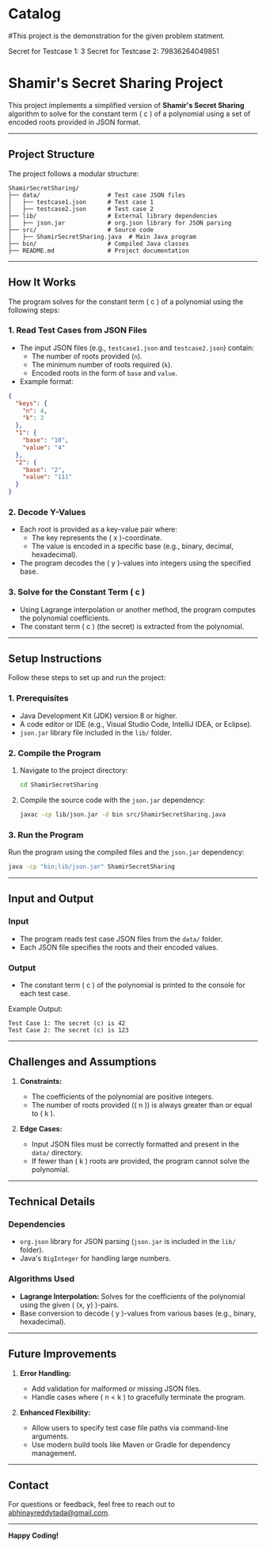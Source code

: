 # Catalog
#This project is the demonstration for the given problem statment.

Secret for Testcase 1: 3
Secret for Testcase 2: 79836264049851

# Shamir's Secret Sharing Project

This project implements a simplified version of **Shamir's Secret Sharing** algorithm to solve for the constant term \( c \) of a polynomial using a set of encoded roots provided in JSON format.

---

## **Project Structure**

The project follows a modular structure:

```
ShamirSecretSharing/
├── data/                   # Test case JSON files
│   ├── testcase1.json      # Test case 1
│   ├── testcase2.json      # Test case 2
├── lib/                    # External library dependencies
│   ├── json.jar            # org.json library for JSON parsing
├── src/                    # Source code
│   ├── ShamirSecretSharing.java  # Main Java program
├── bin/                    # Compiled Java classes
├── README.md               # Project documentation
```

---

## **How It Works**

The program solves for the constant term \( c \) of a polynomial using the following steps:

### **1. Read Test Cases from JSON Files**
- The input JSON files (e.g., `testcase1.json` and `testcase2.json`) contain:
  - The number of roots provided (`n`).
  - The minimum number of roots required (`k`).
  - Encoded roots in the form of `base` and `value`.
- Example format:

```json
{
  "keys": {
    "n": 4,
    "k": 3
  },
  "1": {
    "base": "10",
    "value": "4"
  },
  "2": {
    "base": "2",
    "value": "111"
  }
}
```

### **2. Decode Y-Values**
- Each root is provided as a key-value pair where:
  - The key represents the \( x \)-coordinate.
  - The value is encoded in a specific base (e.g., binary, decimal, hexadecimal).
- The program decodes the \( y \)-values into integers using the specified base.

### **3. Solve for the Constant Term \( c \)**
- Using Lagrange interpolation or another method, the program computes the polynomial coefficients.
- The constant term \( c \) (the secret) is extracted from the polynomial.

---

## **Setup Instructions**

Follow these steps to set up and run the project:

### **1. Prerequisites**
- Java Development Kit (JDK) version 8 or higher.
- A code editor or IDE (e.g., Visual Studio Code, IntelliJ IDEA, or Eclipse).
- `json.jar` library file included in the `lib/` folder.

### **2. Compile the Program**
1. Navigate to the project directory:
   ```bash
   cd ShamirSecretSharing
   ```
2. Compile the source code with the `json.jar` dependency:
   ```bash
   javac -cp lib/json.jar -d bin src/ShamirSecretSharing.java
   ```

### **3. Run the Program**
Run the program using the compiled files and the `json.jar` dependency:
```bash
java -cp "bin;lib/json.jar" ShamirSecretSharing
```

---

## **Input and Output**

### **Input**
- The program reads test case JSON files from the `data/` folder.
- Each JSON file specifies the roots and their encoded values.

### **Output**
- The constant term \( c \) of the polynomial is printed to the console for each test case.

Example Output:
```
Test Case 1: The secret (c) is 42
Test Case 2: The secret (c) is 123
```

---

## **Challenges and Assumptions**

1. **Constraints:**
   - The coefficients of the polynomial are positive integers.
   - The number of roots provided (\( n \)) is always greater than or equal to \( k \).

2. **Edge Cases:**
   - Input JSON files must be correctly formatted and present in the `data/` directory.
   - If fewer than \( k \) roots are provided, the program cannot solve the polynomial.

---

## **Technical Details**

### **Dependencies**
- `org.json` library for JSON parsing (`json.jar` is included in the `lib/` folder).
- Java's `BigInteger` for handling large numbers.

### **Algorithms Used**
- **Lagrange Interpolation:** Solves for the coefficients of the polynomial using the given \( (x, y) \)-pairs.
- Base conversion to decode \( y \)-values from various bases (e.g., binary, hexadecimal).

---

## **Future Improvements**

1. **Error Handling:**
   - Add validation for malformed or missing JSON files.
   - Handle cases where \( n < k \) to gracefully terminate the program.

3. **Enhanced Flexibility:**
   - Allow users to specify test case file paths via command-line arguments.
   - Use modern build tools like Maven or Gradle for dependency management.

---

## **Contact**
For questions or feedback, feel free to reach out to abhinayreddytada@gmail.com.

---

**Happy Coding!**


